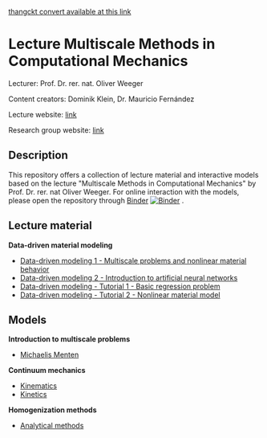 
[thangckt convert available at this link](https://thangckt.github.io/lec_multiscale)

# Lecture Multiscale Methods in Computational Mechanics

Lecturer: Prof. Dr. rer. nat. Oliver Weeger

Content creators: Dominik Klein, Dr. Mauricio Fernández

Lecture website: [link](https://www.maschinenbau.tu-darmstadt.de/cps/teaching/courses/multiscale_methods_in_computational_mechanics/lecture_mmcm.en.jsp)

Research group website: [link](https://www.maschinenbau.tu-darmstadt.de/cps/department_cps/index.en.jsp)

## Description

This repository offers a collection of lecture material and interactive models based on the lecture
"Multiscale Methods in Computational Mechanics" by Prof. Dr. rer. nat Oliver Weeger.
For online interaction with the models, please open the repository through
[Binder](https://mybinder.org/v2/gh/CPShub/LectureMultiscaleMethods/master)
[![Binder](https://mybinder.org/badge_logo.svg)](https://mybinder.org/v2/gh/CPShub/LectureMultiscaleMethods/master) .

## Lecture material

**Data-driven material modeling**

* [Data-driven modeling 1 - Multiscale problems and nonlinear material behavior](lecture/data_driven_material_modeling/part1.ipynb)
* [Data-driven modeling 2 - Introduction to artificial neural networks](lecture/data_driven_material_modeling/part2.ipynb)
* [Data-driven modeling - Tutorial 1 - Basic regression problem](lecture/data_driven_material_modeling/tutorial1.ipynb)
* [Data-driven modeling - Tutorial 2 - Nonlinear material model](lecture/data_driven_material_modeling/tutorial2.ipynb)

## Models

**Introduction to multiscale problems**

* [Michaelis Menten](01_michaelismenten.ipynb)

**Continuum mechanics**

* [Kinematics](02_kinematics.ipynb)
* [Kinetics](03_kinetics.ipynb)

**Homogenization methods**

* [Analytical methods](04_Analytical_methods.ipynb)
